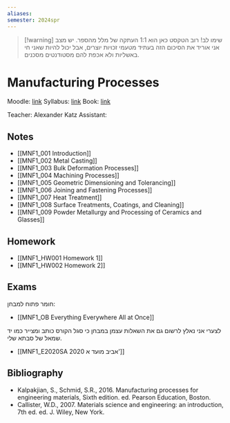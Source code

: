 ```yaml
---
aliases: 
semester: 2024spr
---
```


> [!warning] שימו לב!
> רוב הטקסט כאן הוא 1:1 העתקה של מלל מהספר. יש מצב אני אוריד את הסיכום הזה בעתיד מטעמי זכויות יוצרים, אבל יכול להיות שאני חי באשליות ולא אכפת להם מסטודנטים מסכנים.


# Manufacturing Processes
Moodle: [link](https://moodle2324.technion.ac.il/course/view.php?id=2560)
Syllabus: [link](https://moodle2324.technion.ac.il/pluginfile.php/397381/mod_resource/content/1/%D7%A1%D7%99%D7%9C%D7%91%D7%95%D7%A1%20%D7%94%D7%A7%D7%95%D7%A8%D7%A1%20034030.docx)
Book: [link](https://annas-archive.org/md5/abc3a08e861b5eed7bdfbec6d45f0f9f)

Teacher: Alexander Katz
Assistant:

## Notes
- [[MNF1_001 Introduction]]
- [[MNF1_002 Metal Casting]]
- [[MNF1_003 Bulk Deformation Processes]]
- [[MNF1_004 Machining Processes]]
- [[MNF1_005 Geometric Dimensioning and Tolerancing]]
- [[MNF1_006 Joining and Fastening Processes]]
- [[MNF1_007 Heat Treatment]]
- [[MNF1_008 Surface Treatments, Coatings, and Cleaning]]
- [[MNF1_009 Powder Metallurgy and Processing of Ceramics and Glasses]]

## Homework
- [[MNF1_HW001 Homework 1]]
- [[MNF1_HW002 Homework 2]]

## Exams

חומר פתוח למבחן:
- [[MNF1_OB Everything Everywhere All at Once]]

לצערי אני נאלץ לרשום גם את השאלות עצמן במבחן כי סגל הקורס כותב ומצייר כמו יד שמאל של סבתא שלי.

- [[MNF1_E2020SA 2020 אביב מועד א']]

## Bibliography
- Kalpakjian, S., Schmid, S.R., 2016. Manufacturing processes for engineering materials, Sixth edition. ed. Pearson Education, Boston.
- Callister, W.D., 2007. Materials science and engineering: an introduction, 7th ed. ed. J. Wiley, New York.